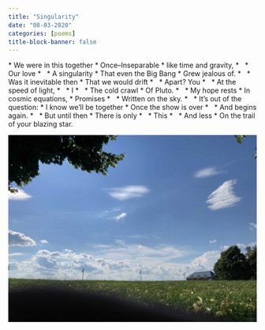 ```yaml
---
title: "Singularity"
date: "08-03-2020"
categories: [poems]
title-block-banner: false
---
```


<div class = "poem">
* We were in this together
* Once–Inseparable
* like time and gravity,
* &nbsp;
* Our love
* &nbsp;
* A singularity
* That even the Big Bang
* Grew jealous of.
* &nbsp;
* Was it inevitable then
* That we would drift
* &nbsp;
* Apart? You
* &nbsp;
* At the speed of light,
* &nbsp;
* I
* &nbsp;
* The cold crawl
* Of Pluto.
* &nbsp;
* My hope rests
* In cosmic equations,
* Promises
* &nbsp;
* Written on the sky.
* &nbsp;
* It’s out of the question:
* I know we’ll be together
* Once the show is over
* &nbsp;
* And begins again.
* &nbsp;
* But until then
* There is only
* &nbsp;
* This
* &nbsp;
* And less
* On the trail of your blazing star.
</div>

![](/photos/singularity.JPG)